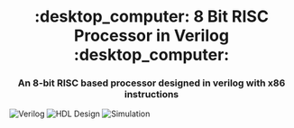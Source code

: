
<h1 align="center">:desktop_computer: 8 Bit RISC Processor in Verilog :desktop_computer:</h1>
<h3 align="center">An 8-bit RISC based processor designed in verilog with x86 instructions</h3>

![Verilog](https://img.shields.io/badge/Verilog-Verilog--2001%20(IEEE%20Standard%201364--2001)-blue) 
![HDL Design](https://img.shields.io/badge/Quartus%20Pro%2021.2%20-Cyclone%2010-green) 
![Simulation](https://img.shields.io/badge/Model%20Sim-Intel%20FPGA%20Edition-lightgrey) 


